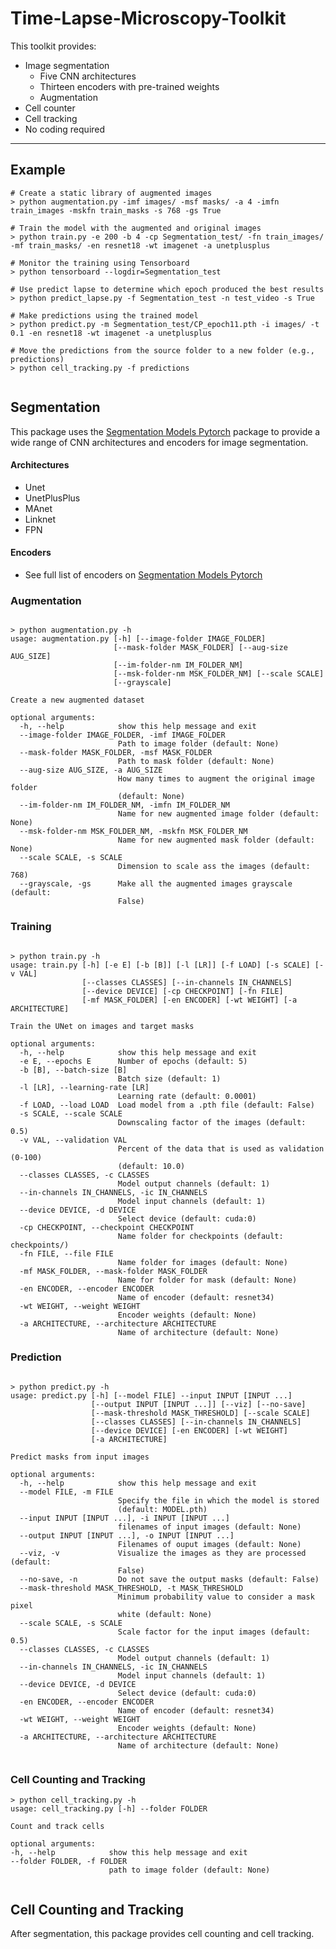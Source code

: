 # Time-Lapse-Microscopy-Toolkit

This toolkit provides: 
  * Image segmentation 
    * Five CNN architectures
    * Thirteen encoders with pre-trained weights
    * Augmentation 
  * Cell counter
  * Cell tracking  
  * No coding required 
- - - - 

  ## Example ##

``` shell script
# Create a static library of augmented images
> python augmentation.py -imf images/ -msf masks/ -a 4 -imfn train_images -mskfn train_masks -s 768 -gs True

# Train the model with the augmented and original images
> python train.py -e 200 -b 4 -cp Segmentation_test/ -fn train_images/ -mf train_masks/ -en resnet18 -wt imagenet -a unetplusplus

# Monitor the training using Tensorboard
> python tensorboard --logdir=Segmentation_test

# Use predict lapse to determine which epoch produced the best results
> python predict_lapse.py -f Segmentation_test -n test_video -s True

# Make predictions using the trained model 
> python predict.py -m Segmentation_test/CP_epoch11.pth -i images/ -t 0.1 -en resnet18 -wt imagenet -a unetplusplus

# Move the predictions from the source folder to a new folder (e.g., predictions)
> python cell_tracking.py -f predictions


```

## Segmentation  ##

This package uses the [Segmentation Models Pytorch](https://github.com/qubvel/segmentation_models.pytorch "Segmentation Models Pytorch") package to provide a wide range of CNN architectures and encoders for image segmentation. 

#### Architectures ####

* Unet
* UnetPlusPlus
* MAnet
* Linknet
* FPN

#### Encoders ####

* See full list of encoders on [Segmentation Models Pytorch](https://github.com/qubvel/segmentation_models.pytorch "Segmentation Models Pytorch")

### Augmentation ###

``` shell script

> python augmentation.py -h
usage: augmentation.py [-h] [--image-folder IMAGE_FOLDER]
                       [--mask-folder MASK_FOLDER] [--aug-size AUG_SIZE]
                       [--im-folder-nm IM_FOLDER_NM]
                       [--msk-folder-nm MSK_FOLDER_NM] [--scale SCALE]
                       [--grayscale]

Create a new augmented dataset

optional arguments:
  -h, --help            show this help message and exit
  --image-folder IMAGE_FOLDER, -imf IMAGE_FOLDER
                        Path to image folder (default: None)
  --mask-folder MASK_FOLDER, -msf MASK_FOLDER
                        Path to mask folder (default: None)
  --aug-size AUG_SIZE, -a AUG_SIZE
                        How many times to augment the original image folder
                        (default: None)
  --im-folder-nm IM_FOLDER_NM, -imfn IM_FOLDER_NM
                        Name for new augmented image folder (default: None)
  --msk-folder-nm MSK_FOLDER_NM, -mskfn MSK_FOLDER_NM
                        Name for new augmented mask folder (default: None)
  --scale SCALE, -s SCALE
                        Dimension to scale ass the images (default: 768)
  --grayscale, -gs      Make all the augmented images grayscale (default:
                        False)
```

### Training ###

```shell script

> python train.py -h
usage: train.py [-h] [-e E] [-b [B]] [-l [LR]] [-f LOAD] [-s SCALE] [-v VAL]
                [--classes CLASSES] [--in-channels IN_CHANNELS]
                [--device DEVICE] [-cp CHECKPOINT] [-fn FILE]
                [-mf MASK_FOLDER] [-en ENCODER] [-wt WEIGHT] [-a ARCHITECTURE]

Train the UNet on images and target masks

optional arguments:
  -h, --help            show this help message and exit
  -e E, --epochs E      Number of epochs (default: 5)
  -b [B], --batch-size [B]
                        Batch size (default: 1)
  -l [LR], --learning-rate [LR]
                        Learning rate (default: 0.0001)
  -f LOAD, --load LOAD  Load model from a .pth file (default: False)
  -s SCALE, --scale SCALE
                        Downscaling factor of the images (default: 0.5)
  -v VAL, --validation VAL
                        Percent of the data that is used as validation (0-100)
                        (default: 10.0)
  --classes CLASSES, -c CLASSES
                        Model output channels (default: 1)
  --in-channels IN_CHANNELS, -ic IN_CHANNELS
                        Model input channels (default: 1)
  --device DEVICE, -d DEVICE
                        Select device (default: cuda:0)
  -cp CHECKPOINT, --checkpoint CHECKPOINT
                        Name folder for checkpoints (default: checkpoints/)
  -fn FILE, --file FILE
                        Name folder for images (default: None)
  -mf MASK_FOLDER, --mask-folder MASK_FOLDER
                        Name for folder for mask (default: None)
  -en ENCODER, --encoder ENCODER
                        Name of encoder (default: resnet34)
  -wt WEIGHT, --weight WEIGHT
                        Encoder weights (default: None)
  -a ARCHITECTURE, --architecture ARCHITECTURE
                        Name of architecture (default: None)
```

### Prediction ###

``` shell script

> python predict.py -h
usage: predict.py [-h] [--model FILE] --input INPUT [INPUT ...]
                  [--output INPUT [INPUT ...]] [--viz] [--no-save]
                  [--mask-threshold MASK_THRESHOLD] [--scale SCALE]
                  [--classes CLASSES] [--in-channels IN_CHANNELS]
                  [--device DEVICE] [-en ENCODER] [-wt WEIGHT]
                  [-a ARCHITECTURE]

Predict masks from input images

optional arguments:
  -h, --help            show this help message and exit
  --model FILE, -m FILE
                        Specify the file in which the model is stored
                        (default: MODEL.pth)
  --input INPUT [INPUT ...], -i INPUT [INPUT ...]
                        filenames of input images (default: None)
  --output INPUT [INPUT ...], -o INPUT [INPUT ...]
                        Filenames of ouput images (default: None)
  --viz, -v             Visualize the images as they are processed (default:
                        False)
  --no-save, -n         Do not save the output masks (default: False)
  --mask-threshold MASK_THRESHOLD, -t MASK_THRESHOLD
                        Minimum probability value to consider a mask pixel
                        white (default: None)
  --scale SCALE, -s SCALE
                        Scale factor for the input images (default: 0.5)
  --classes CLASSES, -c CLASSES
                        Model output channels (default: 1)
  --in-channels IN_CHANNELS, -ic IN_CHANNELS
                        Model input channels (default: 1)
  --device DEVICE, -d DEVICE
                        Select device (default: cuda:0)
  -en ENCODER, --encoder ENCODER
                        Name of encoder (default: resnet34)
  -wt WEIGHT, --weight WEIGHT
                        Encoder weights (default: None)
  -a ARCHITECTURE, --architecture ARCHITECTURE
                        Name of architecture (default: None)
                        
  ```
  
  
  ### Cell Counting and Tracking ###
  
  ``` shell script
> python cell_tracking.py -h
usage: cell_tracking.py [-h] --folder FOLDER

Count and track cells

optional arguments:
  -h, --help            show this help message and exit
  --folder FOLDER, -f FOLDER
                        path to image folder (default: None)
                        
```
  
  ## Cell Counting and Tracking ##
  
  After segmentation, this package provides cell counting and cell tracking. 
  
  

  
